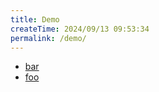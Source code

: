 ```yaml
---
title: Demo
createTime: 2024/09/13 09:53:34
permalink: /demo/
---
```


- [bar](./bar.md)
- [foo](./foo.md)

